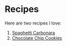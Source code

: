 # Recipes

Here are two recipes I love:

1. [Spaghetti Carbonara](spaghetti_carbonara.md)
2. [Chocolate Chip Cookies](chocolate_chip_cookies.md)

